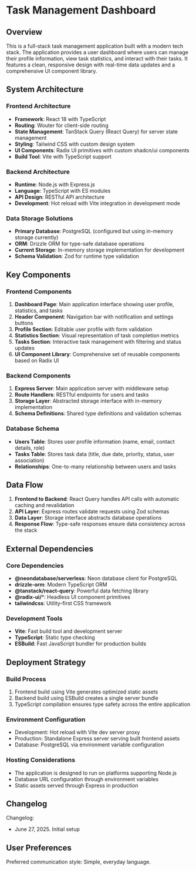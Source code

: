 # Task Management Dashboard

## Overview

This is a full-stack task management application built with a modern tech stack. The application provides a user dashboard where users can manage their profile information, view task statistics, and interact with their tasks. It features a clean, responsive design with real-time data updates and a comprehensive UI component library.

## System Architecture

### Frontend Architecture
- **Framework**: React 18 with TypeScript
- **Routing**: Wouter for client-side routing
- **State Management**: TanStack Query (React Query) for server state management
- **Styling**: Tailwind CSS with custom design system
- **UI Components**: Radix UI primitives with custom shadcn/ui components
- **Build Tool**: Vite with TypeScript support

### Backend Architecture
- **Runtime**: Node.js with Express.js
- **Language**: TypeScript with ES modules
- **API Design**: RESTful API architecture
- **Development**: Hot reload with Vite integration in development mode

### Data Storage Solutions
- **Primary Database**: PostgreSQL (configured but using in-memory storage currently)
- **ORM**: Drizzle ORM for type-safe database operations
- **Current Storage**: In-memory storage implementation for development
- **Schema Validation**: Zod for runtime type validation

## Key Components

### Frontend Components
1. **Dashboard Page**: Main application interface showing user profile, statistics, and tasks
2. **Header Component**: Navigation bar with notification and settings buttons
3. **Profile Section**: Editable user profile with form validation
4. **Statistics Section**: Visual representation of task completion metrics
5. **Tasks Section**: Interactive task management with filtering and status updates
6. **UI Component Library**: Comprehensive set of reusable components based on Radix UI

### Backend Components
1. **Express Server**: Main application server with middleware setup
2. **Route Handlers**: RESTful endpoints for users and tasks
3. **Storage Layer**: Abstracted storage interface with in-memory implementation
4. **Schema Definitions**: Shared type definitions and validation schemas

### Database Schema
- **Users Table**: Stores user profile information (name, email, contact details, role)
- **Tasks Table**: Stores task data (title, due date, priority, status, user association)
- **Relationships**: One-to-many relationship between users and tasks

## Data Flow

1. **Frontend to Backend**: React Query handles API calls with automatic caching and revalidation
2. **API Layer**: Express routes validate requests using Zod schemas
3. **Data Layer**: Storage interface abstracts database operations
4. **Response Flow**: Type-safe responses ensure data consistency across the stack

## External Dependencies

### Core Dependencies
- **@neondatabase/serverless**: Neon database client for PostgreSQL
- **drizzle-orm**: Modern TypeScript ORM
- **@tanstack/react-query**: Powerful data fetching library
- **@radix-ui/***: Headless UI component primitives
- **tailwindcss**: Utility-first CSS framework

### Development Tools
- **Vite**: Fast build tool and development server
- **TypeScript**: Static type checking
- **ESBuild**: Fast JavaScript bundler for production builds

## Deployment Strategy

### Build Process
1. Frontend build using Vite generates optimized static assets
2. Backend build using ESBuild creates a single server bundle
3. TypeScript compilation ensures type safety across the entire application

### Environment Configuration
- Development: Hot reload with Vite dev server proxy
- Production: Standalone Express server serving built frontend assets
- Database: PostgreSQL via environment variable configuration

### Hosting Considerations
- The application is designed to run on platforms supporting Node.js
- Database URL configuration through environment variables
- Static assets served through Express in production

## Changelog

Changelog:
- June 27, 2025. Initial setup

## User Preferences

Preferred communication style: Simple, everyday language.